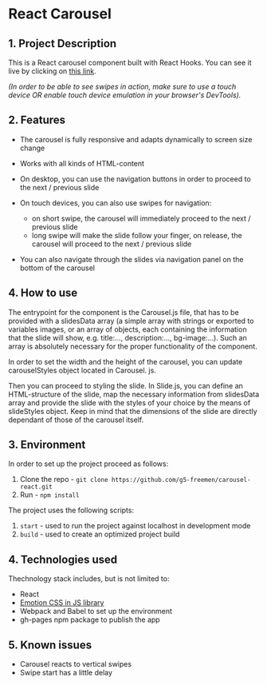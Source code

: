 # React Carousel

## 1. Project Description

This is a React carousel component built with React Hooks. You can see it live by clicking on [this link](https://g5-freemen.github.io/carousel-react/build/).

*(In order to be able to see swipes in action, make sure to use a touch device OR enable touch device emulation in 
your browser's 
DevTools).*

## 2. Features
* The carousel is fully responsive and adapts dynamically to screen size change
* Works with all kinds of HTML-content
* On desktop, you can use the navigation buttons in order to proceed to the next / previous slide
* On touch devices, you can also use swipes for navigation:
    * on short swipe, the carousel will immediately proceed  to the next / previous slide
    * long swipe will make the slide follow your finger, on release, the carousel will proceed to the next / 
      previous slide
      
* You can also navigate through the slides via navigation panel on the bottom of the carousel

## 4. How to use

The entrypoint for the component is the Carousel.js file, that has to be provided with a slidesData array (a simple 
array with strings or exported to variables images, or an array of objects, each containing the information that the 
slide will show, e.g. title:..., description:..., bg-image:...). Such an array is absolutely necessary for the 
proper functionality of the component. 

In order to set the width and the height of the carousel, you can update carouselStyles object located in Carousel.
js.   

Then you can proceed to styling the slide. In Slide.js, you can define an HTML-structure of the slide, map the 
necessary information from slidesData array 
and provide the slide 
with the styles of your choice by the means of slideStyles object. Keep in mind that the dimensions of the slide are 
directly dependant of those of the carousel itself.

## 3. Environment

In order to set up the project proceed as follows:
1. Clone the repo - `git clone https://github.com/g5-freemen/carousel-react.git`
1. Run - `npm install`
   
The project uses the following scripts:
1. `start` - used to run the project against localhost in development mode
1. `build` - used to create an optimized project build

## 4. Technologies used

Thechnology stack includes, but is not limited to:

* React
* [Emotion CSS in JS library](https://emotion.sh/docs/introduction)
* Webpack and Babel to set up the environment
* gh-pages npm package to publish the app

## 5. Known issues
* Carousel reacts to vertical swipes
* Swipe start has a little delay
